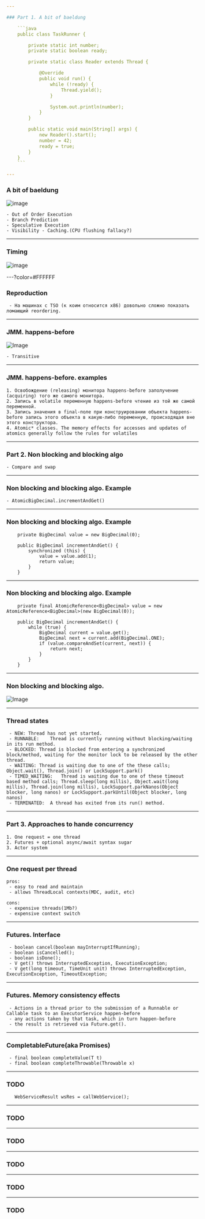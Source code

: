 ```yaml
---

### Part 1. A bit of baeldung

    ```java
    public class TaskRunner {

        private static int number;
        private static boolean ready;

        private static class Reader extends Thread {

            @Override
            public void run() {
                while (!ready) {
                    Thread.yield();
                }

                System.out.println(number);
            }
        }

        public static void main(String[] args) {
            new Reader().start();
            number = 42;
            ready = true;
        }
    }
    ```

---
```


### A bit of baeldung

![image](https://www.baeldung.com/wp-content/uploads/2017/08/cpu.png)

```
- Out of Order Execution
- Branch Prediction
- Speculative Execution
- Visibility - Caching.(CPU flushing fallacy?)
```

---

### Timing

![image](https://4.bp.blogspot.com/-fvYQdIN_XRM/URy239FMHPI/AAAAAAAAAGs/Jkqa8T3gbTk/s1600/MemoryHeirarchy.png)

---?color=#FFFFFF

### Reproduction

```
 - На машинах с TSO (к коим относится x86) довольно сложно показать ломающий reordering.
```

---

### JMM. happens-before

![Image](https://www.baeldung.com/wp-content/uploads/2017/08/happens-before.png)

```
- Transitive
```

---

### JMM. happens-before. examples

```
1. Освобождение (releasing) монитора happens-before заполучение (acquiring) того же самого монитора.
2. Запись в volatile переменную happens-before чтение из той же самой переменной.
3. Запись значения в final-поле при конструировании объекта happens-before запись этого объекта в какую-либо переменную, происходящая вне этого конструктора.
4. Atomic* classes. The memory effects for accesses and updates of atomics generally follow the rules for volatiles
```

---

### Part 2. Non blocking and blocking algo

```
- Compare and swap
```

---

### Non blocking and blocking algo. Example

```
- AtomicBigDecimal.incrementAndGet()
```

---

### Non blocking and blocking algo. Example

```
    private BigDecimal value = new BigDecimal(0);

    public BigDecimal incrementAndGet() {
        synchronized (this) {
            value = value.add(1);
            return value;
        }
    }
```

---

### Non blocking and blocking algo. Example

```
    private final AtomicReference<BigDecimal> value = new AtomicReference<BigDecimal>(new BigDecimal(0));

    public BigDecimal incrementAndGet() {
        while (true) {
            BigDecimal current = value.get();
            BigDecimal next = current.add(BigDecimal.ONE);
            if (value.compareAndSet(current, next)) {
                return next;
            }
        }
    }
```

---

### Non blocking and blocking algo.

![Image](https://media.geeksforgeeks.org/wp-content/uploads/threadLifeCycle.jpg)

---

### Thread states

```
 - NEW:	Thread has not yet started.
 - RUNNABLE:	Thread is currently running without blocking/waiting in its run method.
 - BLOCKED:	Thread is blocked from entering a synchronized block/method, waiting for the monitor lock to be released by the other thread.
 - WAITING:	Thread is waiting due to one of the these calls; Object.wait(), Thread.join() or LockSupport.park()
 - TIMED_WAITING:	Thread is waiting due to one of these timeout based method calls; Thread.sleep(long millis), Object.wait(long millis), Thread.join(long millis), LockSupport.parkNanos(Object blocker, long nanos) or LockSupport.parkUntil(Object blocker, long nanos)
 - TERMINATED:	A thread has exited from its run() method.
 ```

---

### Part 3. Approaches to hande concurrency

```
1. One request = one thread
2. Futures + optional async/await syntax sugar
3. Actor system
```

---

### One request per thread

```
pros:
 - easy to read and maintain
 - allows ThreadLocal contexts(MDC, audit, etc)

cons:
 - expensive threads(1Mb?)
 - expensive context switch
```

---

### Futures. Interface

```
 - boolean cancel(boolean mayInterruptIfRunning);
 - boolean isCancelled();
 - boolean isDone();
 - V get() throws InterruptedException, ExecutionException;
 - V get(long timeout, TimeUnit unit) throws InterruptedException, ExecutionException, TimeoutException;
 ```

---

### Futures. Memory consistency effects

```
 - Actions in a thread prior to the submission of a Runnable or Callable task to an ExecutorService happen-before
 - any actions taken by that task, which in turn happen-before
 - the result is retrieved via Future.get().
 ```

---

### CompletableFuture(aka Promises)

```
 - final boolean completeValue(T t)
 - final boolean completeThrowable(Throwable x)
 ```

---

### TODO

```
   WebServiceResult wsRes = callWebService();

```

---

### TODO

---

### TODO

---

### TODO

---

### TODO

---

### TODO

